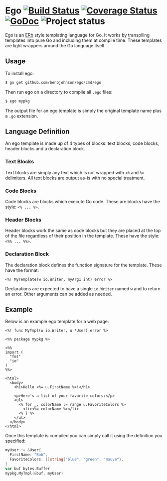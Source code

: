 Ego [![Build Status](https://drone.io/github.com/benbjohnson/ego/status.png)](https://drone.io/github.com/benbjohnson/ego/latest) [![Coverage Status](https://coveralls.io/repos/benbjohnson/ego/badge.png?branch=master)](https://coveralls.io/r/benbjohnson/ego?branch=master) [![GoDoc](https://godoc.org/github.com/benbjohnson/ego?status.png)](https://godoc.org/github.com/benbjohnson/ego) ![Project status](http://img.shields.io/status/experimental.png?color=red)
===

Ego is an [ERb](http://ruby-doc.org/stdlib-2.1.0/libdoc/erb/rdoc/ERB.html) style templating language for Go. It works by transpiling templates into pure Go and including them at compile time. These templates are light wrappers around the Go language itself.

## Usage

To install ego:

```sh
$ go get github.com/benbjohnson/ego/cmd/ego
```

Then run ego on a directory to compile all `.ego` files:

```sh
$ ego mypkg
```

The output file for an ego template is simply the original template name plus a `.go` extension.


## Language Definition

An ego template is made up of 4 types of blocks: text blocks, code blocks, header blocks and a declaration block.

### Text Blocks

Text blocks are simply any text which is not wrapped with `<%` and `%>` delimiters. All text blocks are output as-is with no special treatment.

### Code Blocks

Code blocks are blocks which execute Go code. These are blocks have the style: `<% ... %>`.

### Header Blocks

Header blocks work the same as code blocks but they are placed at the top of the file regardless of their position in the template. These have the style: `<%% ... %%>`.

### Declaration Block

The declaration block defines the function signature for the template. These have the format:

```
<%! MyTemplate(w io.Writer, myArg1 int) error %>
```

Declarations are expected to have a single `io.Writer` named `w` and to return an error. Other arguments can be added as needed.


## Example

Below is an example ego template for a web page:

```ego
<%! func MyTmpl(w io.Writer, u *User) error %>

<%% package mypkg %>

<%%
import (
  "fmt"
  "io"
)
%%>

<html>
  <body>
    <h1>Hello <%= u.FirstName %>!</h1>
    
    <p>Here's a list of your favorite colors:</p>
    <ul>
      <% for _, colorName := range u.FavoriteColors %>
        <li><%= colorName %></li>
      <% } %>
    </ul>
  </body>
</html>
```

Once this template is compiled you can simply call it using the definition you specified:

```go
myUser := &User{
  FirstName: "Bob",
  FavoriteColors: []string{"blue", "green", "mauve"},
}
var buf bytes.Buffer
mypkg.MyTmpl(&buf, myUser)
```
